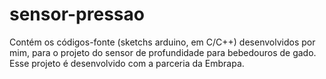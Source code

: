 # sensor-pressao
Contém os códigos-fonte (sketchs arduino, em C/C++) desenvolvidos por mim, para o projeto do sensor de profundidade para bebedouros de gado. Esse projeto é desenvolvido com a parceria da Embrapa. 
